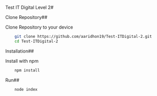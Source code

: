 Test IT Digital Level 2#

Clone Repository##

Clone Repository to your device

```bash
    git clone https://github.com/aaridhon19/Test-ITDigital-2.git
    cd Test-ITDigital-2
```
    
Installation##

Install with npm

```bash
    npm install
```

Run##

```bash
    node index
```
